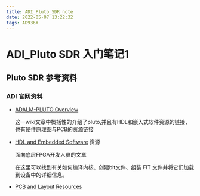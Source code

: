 ```yaml
---
title: ADI_Pluto_SDR_note
date: 2022-05-07 13:22:32
tags: AD936X
---
```


# ADI_Pluto SDR 入门笔记1

## Pluto SDR 参考资料

### ADI 官网资料

- [ADALM-PLUTO Overview](https://wiki.analog.com/university/tools/pluto)

  这一wiki文章中概括性的介绍了pluto,并且有HDL和嵌入式软件资源的链接，也有硬件原理图与PCB的资源链接

- [HDL and Embedded Software](https://wiki.analog.com/university/tools/pluto/developers) 资源

  面向底层FPGA开发人员的文章

  在这里可以找到有关如何编译内核、创建bit文件、组装 FIT 文件并将它们加载到设备中的详细信息。

- [PCB and Layout Resources](https://wiki.analog.com/university/tools/pluto/hackers)

